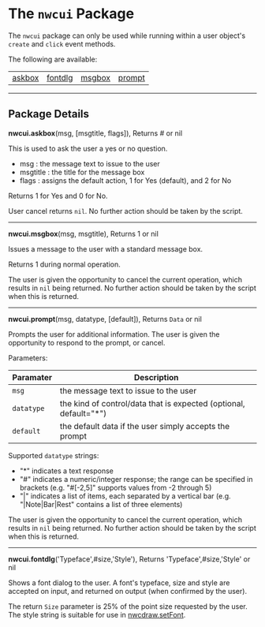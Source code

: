 # The `nwcui` Package

The `nwcui` package can only be used while running within a user object's `create` and `click` event methods.

The following are available:

<table>
<tr>
<td><a href="#askbox">askbox</a></td>
<td><a href="#fontdlg">fontdlg</a></td>
<td><a href="#msgbox">msgbox</a></td>
<td><a href="#prompt">prompt</a></td>
</tr>
</table>


------------------
## Package Details

<a name="askbox"></a>
**nwcui.askbox**(msg, [msgtitle, flags]), Returns # or nil

This is used to ask the user a yes or no question.

- msg : the message text to issue to the user
- msgtitle : the title for the message box
- flags : assigns the default action, 1 for Yes (default), and 2 for No

Returns 1 for Yes and 0 for No.

User cancel returns `nil`. No further action should be taken by the script.


------------------
<a name="msgbox"></a>
**nwcui.msgbox**(msg, msgtitle), Returns 1 or nil

Issues a message to the user with a standard message box.

Returns 1 during normal operation.

The user is given the opportunity to cancel the current operation, which results in `nil` being returned. No further action should be taken by the script when this is returned.


------------------
<a name="prompt"></a>
**nwcui.prompt**(msg, datatype, [default]), Returns `Data` or nil

Prompts the user for additional information. The user is given the opportunity to respond to the prompt, or cancel.

Parameters:

| Paramater  | Description |
| ---------- | ----------------------- |
| `msg`      | the message text to issue to the user |
| `datatype` | the kind of control/data that is expected (optional, default="*") |
| `default`  | the default data if the user simply accepts the prompt |

Supported `datatype` strings:

- "*" indicates a text response
- "#" indicates a numeric/integer response; the range can be specified in brackets (e.g. "#[-2,5]" supports values from -2 through 5)
- "|" indicates a list of items, each separated by a vertical bar (e.g. "|Note|Bar|Rest" contains a list of three elements)

The user is given the opportunity to cancel the current operation, which results in `nil` being returned. No further action should be taken by the script when this is returned.

------------------
<a name="fontdlg"></a>
**nwcui.fontdlg**('Typeface',#size,'Style'), Returns 'Typeface',#size,'Style' or nil

Shows a font dialog to the user. A font's typeface, size and style are accepted on input, and returned on output (when confirmed by the user).

The return `Size` parameter is 25% of the point size requested by the user. The style string is suitable for use in [nwcdraw.setFont](nwcdraw.md#setFont).
